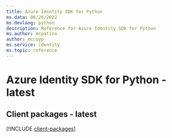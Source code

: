 ```yaml
---
title: Azure Identity SDK for Python
ms.data: 08/26/2022
ms.devlang: python
description: Reference for Azure Identity SDK for Python
ms.author: mcpatino
author: mccoyp
ms.service: identity
ms.topic: reference
---
```

# Azure Identity SDK for Python - latest

## Client packages - latest
[!INCLUDE [client-packages](identity-client-index.md)]